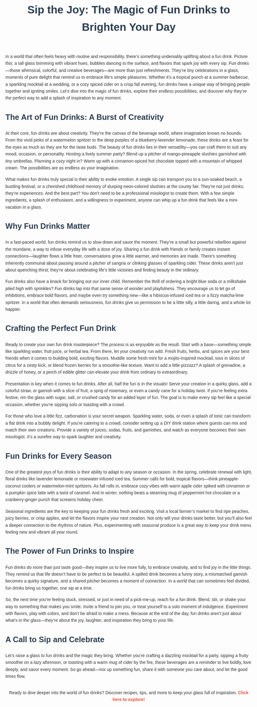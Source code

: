 <!DOCTYPE html>
<html lang="en">
<head>
    <meta charset="UTF-8">
    <meta name="viewport" content="width=device-width, initial-scale=1.0">
    <style>
        body {
            font-family: Arial, sans-serif;
            line-height: 1.6;
            max-width: 800px;
            margin: 0 auto;
            padding: 20px;
            color: #333;
        }
        h1, h2 {
            color: #2c3e50;
        }
        h1 {
            font-size: 2.5em;
            text-align: center;
            margin-bottom: 20px;
        }
        h2 {
            font-size: 1.8em;
            margin-top: 30px;
        }
        p {
            margin: 15px 0;
        }
        a {
            color: #e74c3c;
            text-decoration: none;
            font-weight: bold;
        }
        a:hover {
            text-decoration: underline;
        }
        .cta {
            text-align: center;
            margin-top: 30px;
        }
    </style>
</head>
<body>
    <header>
        <h1>Sip the Joy: The Magic of Fun Drinks to Brighten Your Day</h1>
    </header>
    <main>
        <section>
            <p>In a world that often feels heavy with routine and responsibility, there’s something undeniably uplifting about a fun drink. Picture this: a tall glass brimming with vibrant hues, bubbles dancing to the surface, and flavors that spark joy with every sip. Fun drinks—those whimsical, colorful, and creative beverages—are more than just refreshments. They’re tiny celebrations in a glass, moments of pure delight that remind us to embrace life’s simple pleasures. Whether it’s a tropical punch at a summer barbecue, a sparkling mocktail at a wedding, or a cozy spiced cider on a crisp fall evening, fun drinks have a unique way of bringing people together and igniting smiles. Let’s dive into the magic of fun drinks, explore their endless possibilities, and discover why they’re the perfect way to add a splash of inspiration to any moment.</p>
        </section>
        <section>
            <h2>The Art of Fun Drinks: A Burst of Creativity</h2>
            <p>At their core, fun drinks are about creativity. They’re the canvas of the beverage world, where imagination knows no bounds. From the vivid pinks of a watermelon spritzer to the deep purples of a blueberry-lavender lemonade, these drinks are a feast for the eyes as much as they are for the taste buds. The beauty of fun drinks lies in their versatility—you can craft them to suit any mood, occasion, or personality. Hosting a lively summer party? Blend up a pitcher of mango-pineapple slushies garnished with tiny umbrellas. Planning a cozy night in? Warm up with a cinnamon-spiced hot chocolate topped with a mountain of whipped cream. The possibilities are as endless as your imagination.</p>
            <p>What makes fun drinks truly special is their ability to evoke emotion. A single sip can transport you to a sun-soaked beach, a bustling festival, or a cherished childhood memory of slurping neon-colored slushies at the county fair. They’re not just drinks; they’re experiences. And the best part? You don’t need to be a professional mixologist to create them. With a few simple ingredients, a splash of enthusiasm, and a willingness to experiment, anyone can whip up a fun drink that feels like a mini-vacation in a glass.</p>
        </section>
        <section>
            <h2>Why Fun Drinks Matter</h2>
            <p>In a fast-paced world, fun drinks remind us to slow down and savor the moment. They’re a small but powerful rebellion against the mundane, a way to infuse everyday life with a dose of joy. Sharing a fun drink with friends or family creates instant connections—laughter flows a little freer, conversations grow a little warmer, and memories are made. There’s something inherently communal about passing around a pitcher of sangria or clinking glasses of sparkling cider. These drinks aren’t just about quenching thirst; they’re about celebrating life’s little victories and finding beauty in the ordinary.</p>
            <p>Fun drinks also have a knack for bringing out our inner child. Remember the thrill of ordering a bright blue soda or a milkshake piled high with sprinkles? Fun drinks tap into that same sense of wonder and playfulness. They encourage us to let go of inhibitions, embrace bold flavors, and maybe even try something new—like a hibiscus-infused iced tea or a fizzy matcha-lime spritzer. In a world that often demands seriousness, fun drinks give us permission to be a little silly, a little daring, and a whole lot happier.</p>
        </section>
        <section>
            <h2>Crafting the Perfect Fun Drink</h2>
            <p>Ready to create your own fun drink masterpiece? The process is as enjoyable as the result. Start with a base—something simple like sparkling water, fruit juice, or herbal tea. From there, let your creativity run wild. Fresh fruits, herbs, and spices are your best friends when it comes to building bold, exciting flavors. Muddle some fresh mint for a mojito-inspired mocktail, toss in slices of citrus for a zesty kick, or blend frozen berries for a smoothie-like texture. Want to add a little pizzazz? A splash of grenadine, a drizzle of honey, or a pinch of edible glitter can elevate your drink from ordinary to extraordinary.</p>
            <p>Presentation is key when it comes to fun drinks. After all, half the fun is in the visuals! Serve your creation in a quirky glass, add a colorful straw, or garnish with a slice of fruit, a sprig of rosemary, or even a candy cane for a holiday twist. If you’re feeling extra festive, rim the glass with sugar, salt, or crushed candy for an added layer of fun. The goal is to make every sip feel like a special occasion, whether you’re sipping solo or toasting with a crowd.</p>
            <p>For those who love a little fizz, carbonation is your secret weapon. Sparkling water, soda, or even a splash of tonic can transform a flat drink into a bubbly delight. If you’re catering to a crowd, consider setting up a DIY drink station where guests can mix and match their own creations. Provide a variety of juices, sodas, fruits, and garnishes, and watch as everyone becomes their own mixologist. It’s a surefire way to spark laughter and creativity.</p>
        </section>
        <section>
            <h2>Fun Drinks for Every Season</h2>
            <p>One of the greatest joys of fun drinks is their ability to adapt to any season or occasion. In the spring, celebrate renewal with light, floral drinks like lavender lemonade or rosewater-infused iced tea. Summer calls for bold, tropical flavors—think pineapple-coconut coolers or watermelon-mint spritzers. As fall rolls in, embrace cozy vibes with warm apple cider spiked with cinnamon or a pumpkin spice latte with a twist of caramel. And in winter, nothing beats a steaming mug of peppermint hot chocolate or a cranberry-ginger punch that screams holiday cheer.</p>
            <p>Seasonal ingredients are the key to keeping your fun drinks fresh and exciting. Visit a local farmer’s market to find ripe peaches, juicy berries, or crisp apples, and let the flavors inspire your next creation. Not only will your drinks taste better, but you’ll also feel a deeper connection to the rhythms of nature. Plus, experimenting with seasonal produce is a great way to keep your drink menu feeling new and vibrant all year round.</p>
        </section>
        <section>
            <h2>The Power of Fun Drinks to Inspire</h2>
            <p>Fun drinks do more than just taste good—they inspire us to live more fully, to embrace creativity, and to find joy in the little things. They remind us that life doesn’t have to be perfect to be beautiful. A spilled drink becomes a funny story, a mismatched garnish becomes a quirky signature, and a shared pitcher becomes a moment of connection. In a world that can sometimes feel divided, fun drinks bring us together, one sip at a time.</p>
            <p>So, the next time you’re feeling stuck, stressed, or just in need of a pick-me-up, reach for a fun drink. Blend, stir, or shake your way to something that makes you smile. Invite a friend to join you, or treat yourself to a solo moment of indulgence. Experiment with flavors, play with colors, and don’t be afraid to make a mess. Because at the end of the day, fun drinks aren’t just about what’s in the glass—they’re about the joy, laughter, and inspiration they bring to your life.</p>
        </section>
        <section>
            <h2>A Call to Sip and Celebrate</h2>
            <p>Let’s raise a glass to fun drinks and the magic they bring. Whether you’re crafting a dazzling mocktail for a party, sipping a fruity smoothie on a lazy afternoon, or toasting with a warm mug of cider by the fire, these beverages are a reminder to live boldly, love deeply, and savor every moment. So go ahead—mix up something fun, share it with someone you care about, and let the good times flow.</p>
            <p class="cta">Ready to dive deeper into the world of fun drinks? Discover recipes, tips, and more to keep your glass full of inspiration. <a href="https://lhinspire.com/fun-refreshing-summer-drinks-for-easy-home-entertaining/">Click here to explore!</a></p>
        </section>
    </main>
</body>
</html>
